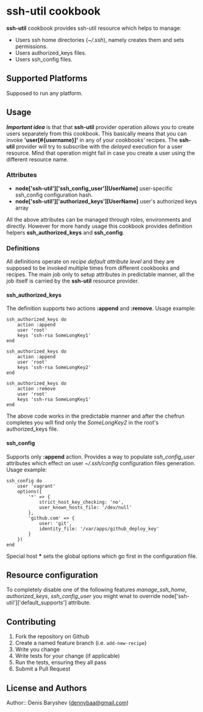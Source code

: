 # ssh-util cookbook

**ssh-util** cookbook provides ssh-util resource which helps to manage:

 * Users ssh home directories (*~/.ssh*), namely creates them and sets permissions.
 * Users authorized_keys files.
 * Users ssh_config files.

## Supported Platforms

Supposed to run any platform.

## Usage

_**Important idea**_ is that that **ssh-util** provider operation allows you to create users separately from this cookbook. This basically means that you can invoke **'user[#{username}]'** in any of your cookbooks' recipes. The **ssh-util** provider will try to subscribe with the *delayed* execution for a user resource. Mind that operation might fail in case you create a user using the different resource name.

### Attributes

 * **node['ssh-util']['ssh_config_user'][UserName]** user-specific ssh_config configuration hash.
 * **node['ssh-util']['authorized_keys'][UserName]** user's authorized keys array

All the above attributes can be managed through roles, environments and directly. However for more handy usage this cookbook provides definition helpers **ssh_authorized_keys** and **ssh_config**.

### Definitions

All definitions operate on *recipe default attribute level* and they are supposed to be invoked multiple times from different cookbooks and recipes. The main job only to setup attributes in predictable manner, all the job itself is carried by the **ssh-util** resource provider.

#### ssh_authorized_keys

The definition supports two actions **:append** and **:remove**. Usage example:

    ssh_authorized_keys do
        action :append
        user 'root'
        keys 'ssh-rsa SomeLongKey1'
    end

    ssh_authorized_keys do
        action :append
        user 'root'
        keys 'ssh-rsa SomeLongKey2'
    end

    ssh_authorized_keys do
        action :remove
        user 'root'
        keys 'ssh-rsa SomeLongKey1'
    end
    
The above code works in the predictable manner and after the chefrun completes you will find only the *SomeLongKey2* in the root's authorized_keys file.

#### ssh_config

Supports only **:append** action. Provides a way to populate *ssh_config_user* attributes which effect on user *~/.ssh/config* configuration files generation. Usage example:

    ssh_config do
        user 'vagrant'
        options({
            '*' => {
                strict_host_key_checking: 'no',
                user_known_hosts_file: '/dev/null'
            },
            'github.com' => {
                user: 'git',
                identity_file: '/var/apps/github_deploy_key'
            }
        })
    end
    
Special host __*__ sets the global options which go first in the configuration file.


## Resource configuration

To completely disable one of the following features *manage_ssh_home*, *authorized_keys*, *ssh_config_user* you might wnat to override node['ssh-util']['default_supports'] attribute.

## Contributing

1. Fork the repository on Github
2. Create a named feature branch (i.e. `add-new-recipe`)
3. Write you change
4. Write tests for your change (if applicable)
5. Run the tests, ensuring they all pass
6. Submit a Pull Request

## License and Authors

Author:: Denis Baryshev (<dennybaa@gmail.com>)